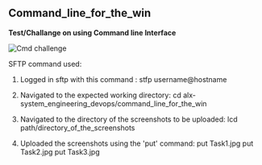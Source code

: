 ## Command_line_for_the_win

**Test/Challange on using Command line Interface**

![Cmd challenge](https://s3.amazonaws.com/intranet-projects-files/holbertonschool-sysadmin_devops/324/06AChAO.png)

SFTP command used:
1. Logged in sftp with this command :
stfp username@hostname

2. Navigated to the expected working directory:
cd alx-system_engineering_devops/command_line_for_the_win

3. Navigated to the directory of the screenshots to be uploaded:
lcd path/directory_of_the_screenshots

4. Uploaded the screenshots using the 'put' command:
put Task1.jpg
put Task2.jpg
put Task3.jpg
